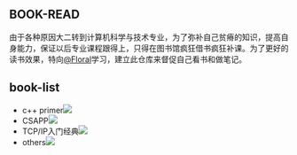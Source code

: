 ## BOOK-READ

由于各种原因大二转到计算机科学与技术专业，为了弥补自己贫瘠的知识，提高自身能力，保证以后专业课程跟得上，只得在图书馆疯狂借书疯狂补课。为了更好的读书效果，特向[@Floral](<https://github.com/Floral>)学习，建立此仓库来督促自己看书和做笔记。

## book-list

- c++ primer![](http://progressed.io/bar/85)
- CSAPP![](http://progressed.io/bar/51)
- TCP/IP入门经典![](http://progressed.io/bar/48)
- others![](http://progressed.io/bar/100)

